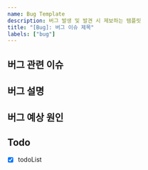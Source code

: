 ```yaml
---
name: Bug Template
description: 버그 발생 및 발견 시 제보하는 템플릿
title: "[Bug]: 버그 이슈 제목"
labels: ["bug"]
---
```

## 버그 관련 이슈

## 버그 설명

## 버그 예상 원인

## Todo
- [x] todoList
